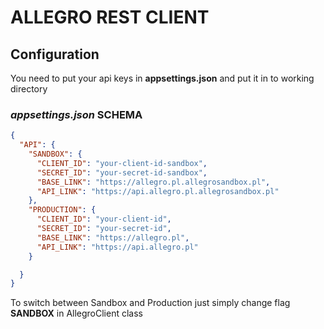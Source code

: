 # ALLEGRO REST CLIENT
## Configuration
You need to put your api keys in **appsettings.json** and put it in to working directory

### ***appsettings.json*** SCHEMA
```json
{
  "API": {
    "SANDBOX": {
      "CLIENT_ID": "your-client-id-sandbox",
      "SECRET_ID": "your-secret-id-sandbox",
      "BASE_LINK": "https://allegro.pl.allegrosandbox.pl",
      "API_LINK": "https://api.allegro.pl.allegrosandbox.pl"
    },
    "PRODUCTION": {
      "CLIENT_ID": "your-client-id",
      "SECRET_ID": "your-secret-id",
      "BASE_LINK": "https://allegro.pl",
      "API_LINK": "https://api.allegro.pl"
    }

  }
}
```

To switch between Sandbox and Production just simply change flag **SANDBOX** in AllegroClient class